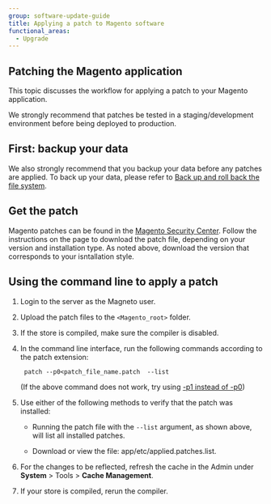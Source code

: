 ```yaml
---
group: software-update-guide
title: Applying a patch to Magento software
functional_areas:
  - Upgrade
---
```


## Patching the Magento application

This topic discusses the workflow for applying a patch to your Magento application.

We strongly recommend that patches be tested in a staging/development environment before being deployed to production.

## First: backup your data

We also strongly recommend that you backup your data before any patches are applied.
To back up your data, please refer to [Back up and roll back the file system][].

## Get the patch

Magento patches can be found in the [Magento Security Center][]. Follow the instructions on the page to download the patch file, depending on your version and installation type. As noted above, download the version that corresponds to your isntallation style.

## Using the command line to apply a patch 

1. Login to the server as the Magneto user.
1. Upload the patch files to the `<Magento_root>` folder.
1. If the store is compiled, make sure the compiler is disabled.
1. In the command line interface, run the following commands according to the patch extension:

        patch --p0<patch_file_name.patch  --list

    (If the above command does not work, try using [-p1 instead of -p0][])

1. Use either of the following methods to verify that the patch was installed:

    * Running the patch file with the `--list` argument, as shown above, will list all installed patches.

    * Download or view the file: app/etc/applied.patches.list.

1. For the changes to be reflected, refresh the cache in the Admin under **System** > Tools > **Cache Management**.
1. If your store is compiled, rerun the compiler.

<!-- Link Definitions -->
[Magento Security Center]:https://magento.com/security/patches
[-p1 instead of -p0]:http://man7.org/linux/man-pages/man1/patch.1.html
[Back up and roll back the file system]:https://devdocs.magento.com/guides/v2.3/install-gde/install/cli/install-cli-backup.html
